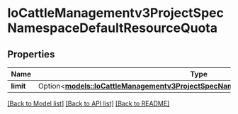 # IoCattleManagementv3ProjectSpecNamespaceDefaultResourceQuota

## Properties

Name | Type | Description | Notes
------------ | ------------- | ------------- | -------------
**limit** | Option<[**models::IoCattleManagementv3ProjectSpecNamespaceDefaultResourceQuotaLimit**](ioCattleManagementv3Project_spec_namespaceDefaultResourceQuota_limit.md)> |  | [optional]

[[Back to Model list]](../README.md#documentation-for-models) [[Back to API list]](../README.md#documentation-for-api-endpoints) [[Back to README]](../README.md)


